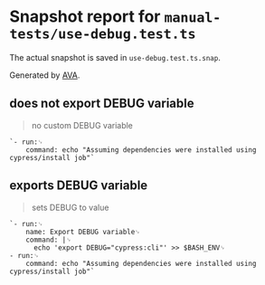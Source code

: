 # Snapshot report for `manual-tests/use-debug.test.ts`

The actual snapshot is saved in `use-debug.test.ts.snap`.

Generated by [AVA](https://ava.li).

## does not export DEBUG variable

> no custom DEBUG variable

    `- run:␊
        command: echo "Assuming dependencies were installed using cypress/install job"`

## exports DEBUG variable

> sets DEBUG to value

    `- run:␊
        name: Export DEBUG variable␊
        command: |␊
          echo 'export DEBUG="cypress:cli"' >> $BASH_ENV␊
    - run:␊
        command: echo "Assuming dependencies were installed using cypress/install job"`
